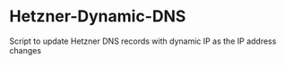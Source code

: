 # Hetzner-Dynamic-DNS
Script to update Hetzner DNS records with dynamic IP as the IP address changes
